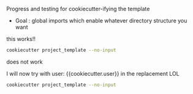 Progress and testing for cookiecutter-ifying the template


* Goal : global imports which enable whatever directory structure you want

 this works!!
```bash
cookiecutter project_template --no-input
```

does not work
<!-- Let's try now to recursively run this to create new users
```bash
cookiecutter project_template \
  --no-input \
  project_name='test_cookiecutter' # hopefully this comb. of args will only fill in project name for now
``` -->

I will now try with user: {{cookiecutter.user}} in the replacement LOL
```bash
cookiecutter project_template --no-input
```
